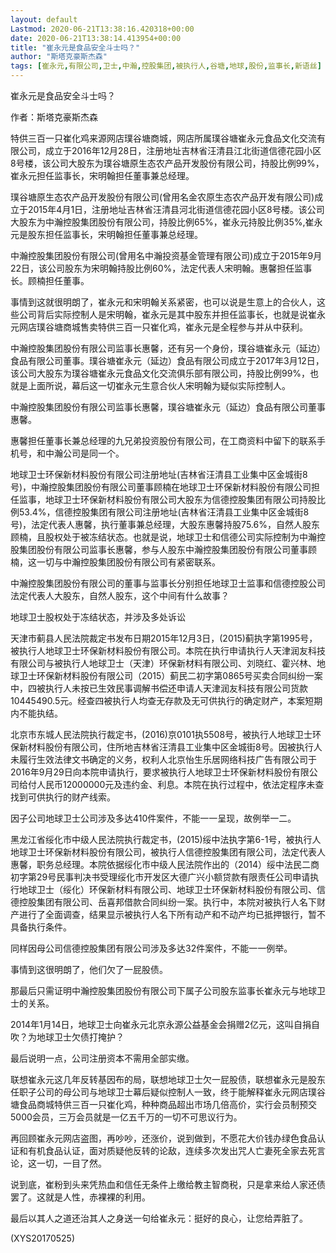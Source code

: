```yaml
---
layout: default
Lastmod: 2020-06-21T13:38:16.420318+00:00
date: 2020-06-21T13:38:14.413954+00:00
title: "崔永元是食品安全斗士吗？"
author: "斯塔克豪斯杰森"
tags: [崔永元,有限公司,卫士,中瀚,控股集团,被执行人,谷塘,地球,股份,监事长,新语丝]
---
```


崔永元是食品安全斗士吗？

作者：斯塔克豪斯杰森

特供三百一只崔化鸡来源网店璞谷塘商城，网店所属璞谷塘崔永元食品文化交流有限公司，成立于2016年12月28日，注册地址吉林省汪清县江北街道信德花园小区8号楼，该公司大股东为璞谷塘原生态农产品开发股份有限公司，持股比例99%，崔永元担任监事长，宋明翰担任董事兼总经理。

璞谷塘原生态农产品开发股份有限公司(曾用名金农原生态农产品开发有限公司)成立于2015年4月1日，注册地址吉林省汪清县河北街道信德花园小区8号楼。该公司大股东为中瀚控股集团股份有限公司，持股比例65%，崔永元持股比例35%,崔永元是股东担任监事长，宋明翰担任董事兼总经理。

中瀚控股集团股份有限公司(曾用名中瀚投资基金管理有限公司)成立于2015年9月22日，该公司股东为宋明翰持股比例60%，法定代表人宋明翰。惠馨担任监事长。顾楠担任董事。

事情到这就很明朗了，崔永元和宋明翰关系紧密，也可以说是生意上的合伙人，这些公司背后实际控制人是宋明翰，崔永元是其中股东并担任监事长，也就是说崔永元网店璞谷塘商城售卖特供三百一只崔化鸡，崔永元是全程参与并从中获利。

中瀚控股集团股份有限公司监事长惠馨，还有另一个身份，璞谷塘崔永元（延边）食品有限公司董事。璞谷塘崔永元（延边）食品有限公司成立于2017年3月12日，该公司大股东为璞谷塘崔永元食品文化交流俱乐部有限公司，持股比例99%，也就是上面所说，幕后这一切崔永元生意合伙人宋明翰为疑似实际控制人。

中瀚控股集团股份有限公司监事长惠馨，璞谷塘崔永元（延边）食品有限公司董事惠馨。

惠馨担任董事长兼总经理的九兄弟投资股份有限公司，在工商资料中留下的联系手机号，和中瀚公司是同一个。

地球卫士环保新材料股份有限公司注册地址(吉林省汪清县工业集中区金城街8号)，中瀚控股集团股份有限公司董事顾楠在地球卫士环保新材料股份有限公司担任监事，地球卫士环保新材料股份有限公司大股东为信德控股集团有限公司持股比例53.4%，信德控股集团有限公司注册地址(吉林省汪清县工业集中区金城街8号)，法定代表人惠馨，执行董事兼总经理，大股东惠馨持股75.6%，自然人股东顾楠，且股权处于被冻结状态。也就是说，地球卫士和信德公司实际控制为中瀚控股集团股份有限公司监事长惠馨，参与人股东中瀚控股集团股份有限公司董事顾楠，这一切与中瀚控股集团股份有限公司有紧密联系。

中瀚控股集团股份有限公司的董事与监事长分别担任地球卫士监事和信德控股公司法定代表人大股东，自然人股东，这个中间有什么故事？

地球卫士股权处于冻结状态，并涉及多处诉讼

天津市蓟县人民法院裁定书发布日期2015年12月3日，(2015)蓟执字第1995号，被执行人地球卫士环保新材料股份有限公司。本院在执行申请执行人天津润友科技有限公司与被执行人地球卫士（天津）环保新材料有限公司、刘晓红、霍兴林、地球卫士环保新材料股份有限公司（2015）蓟民二初字第0865号买卖合同纠纷一案中，四被执行人未按已生效民事调解书偿还申请人天津润友科技有限公司货款10445490.5元。经查四被执行人均查无存款及无可供执行的确定财产，本案短期内不能执结。

北京市东城人民法院执行裁定书，(2016)京0101执5508号，被执行人地球卫士环保新材料股份有限公司，住所地吉林省汪清县工业集中区金城街8号。因被执行人未履行生效法律文书确定的义务，权利人北京怡生乐居网络科技广告有限公司于2016年9月29日向本院申请执行，要求被执行人地球卫士环保新材料股份有限公司给付人民币12000000元及违约金、利息。本院在执行过程中，依法定程序未查找到可供执行的财产线索。

因子公司地球卫士公司涉及多达410件案件，不能一一呈现，故例举一二。

黑龙江省绥化市中级人民法院执行裁定书，(2015)绥中法执字第6-1号，被执行人地球卫士环保新材料股份有限公司，被执行人信德控股集团有限公司，法定代表人惠馨，职务总经理。本院依据绥化市中级人民法院作出的（2014）绥中法民二商初字第29号民事判决书受理绥化市开发区大德广兴小额贷款有限责任公司申请执行地球卫士（绥化）环保新材料有限公司、地球卫士环保新材料股份有限公司、信德控股集团有限公司、岳喜邦借款合同纠纷一案。执行中，本院对被执行人名下财产进行了全面调查，结果显示被执行人名下所有动产和不动产均已抵押银行，暂不具备执行条件。

同样因母公司信德控股集团有限公司涉及多达32件案件，不能一一例举。

事情到这很明朗了，他们欠了一屁股债。

那最后只需证明中瀚控股集团股份有限公司下属子公司股东监事长崔永元与地球卫士的关系。

2014年1月14日，地球卫士向崔永元北京永源公益基金会捐赠2亿元，这叫自捐自吹？为地球卫士欠债打掩护？

最后说明一点，公司注册资本不需用全部实缴。

联想崔永元这几年反转基因布的局，联想地球卫士欠一屁股债，联想崔永元是股东任职子公司的母公司与地球卫士幕后疑似控制人一致，终于能解释崔永元网店璞谷塘食品商城特供三百一只崔化鸡，种种商品超出市场几倍高价，实行会员制预交5000会员，三万会员就是一亿五千万的一切不可思议行为。

再回顾崔永元网店盗图，再吵吵，还涨价，说到做到，不愿花大价钱办绿色食品认证和有机食品认证，面对质疑他反转的论敌，连续多次发出咒人亡妻死全家去死言论，这一切，一目了然。

说到底，崔粉到头来凭热血和信任无条件上缴给教主智商税，只是拿来给人家还债罢了。这就是人性，赤裸裸的利用。

最后以其人之道还治其人之身送一句给崔永元：挺好的良心，让您给弄脏了。

(XYS20170525)

